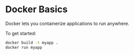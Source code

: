 # Docker Basics

Docker lets you containerize applications to run anywhere.

To get started:
```bash
docker build -t myapp .
docker run myapp
